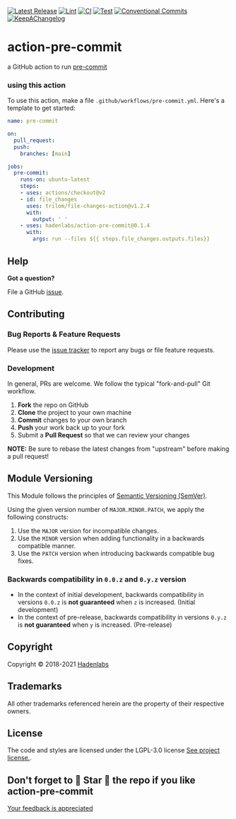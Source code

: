 <!--


  ** DO NOT EDIT THIS FILE
  **
  ** 1) Make all changes to `README.yaml`
  ** 2) Run`make readme` to rebuild this file.
  **
  ** (We maintain HUNDREDS of open source projects. This is how we maintain our sanity.)
  **


  -->

 

 [![Latest Release](https://img.shields.io/github/release/hadenlabs/action-pre-commit)](https://github.com/hadenlabs/action-pre-commit/releases) [![Lint](https://img.shields.io/github/workflow/status/hadenlabs/action-pre-commit/lint-code)](https://github.com/hadenlabs/action-pre-commit/actions?workflow=lint-code) [![CI](https://img.shields.io/github/workflow/status/hadenlabs/action-pre-commit/ci)](https://github.com/hadenlabs/action-pre-commit/actions?workflow=ci) [![Test](https://img.shields.io/github/workflow/status/hadenlabs/action-pre-commit/test)](https://github.com/hadenlabs/action-pre-commit/actions?workflow=test) [![Conventional Commits](https://img.shields.io/badge/Conventional%20Commits-1.0.0-yellow)](https://conventionalcommits.org) [![KeepAChangelog](https://img.shields.io/badge/Keep%20A%20Changelog-1.0.0-%23E05735)](https://keepachangelog.com)

# action-pre-commit

 
a GitHub action to run [pre-commit](https://pre-commit.com)

### using this action

To use this action, make a file `.github/workflows/pre-commit.yml`.  Here's a
template to get started:

```yaml
name: pre-commit

on:
  pull_request:
  push:
    branches: [main]

jobs:
  pre-commit:
    runs-on: ubuntu-latest
    steps:
    - uses: actions/checkout@v2
    - id: file_changes
      uses: trilom/file-changes-action@v1.2.4
      with:
        output: ' '
    - uses: hadenlabs/action-pre-commit@0.1.4
      with:
        args: run --files ${{ steps.file_changes.outputs.files}}
``` 




























## Help

**Got a question?**

File a GitHub [issue](https://github.com/hadenlabs/action-pre-commit/issues).

## Contributing

### Bug Reports & Feature Requests

Please use the [issue tracker](https://github.com/hadenlabs/action-pre-commit/issues) to report any bugs or file feature requests.

### Development

In general, PRs are welcome. We follow the typical "fork-and-pull" Git workflow.

1.  **Fork** the repo on GitHub
2.  **Clone** the project to your own machine
3.  **Commit** changes to your own branch
4.  **Push** your work back up to your fork
5.  Submit a **Pull Request** so that we can review your changes

**NOTE:** Be sure to rebase the latest changes from "upstream" before making a pull request!

## Module Versioning

This Module follows the principles of [Semantic Versioning (SemVer)](https://semver.org/).

Using the given version number of `MAJOR.MINOR.PATCH`, we apply the following constructs:

1. Use the `MAJOR` version for incompatible changes.
1. Use the `MINOR` version when adding functionality in a backwards compatible manner.
1. Use the `PATCH` version when introducing backwards compatible bug fixes.

### Backwards compatibility in `0.0.z` and `0.y.z` version

- In the context of initial development, backwards compatibility in versions `0.0.z` is **not guaranteed** when `z` is
  increased. (Initial development)
- In the context of pre-release, backwards compatibility in versions `0.y.z` is **not guaranteed** when `y` is
  increased. (Pre-release)




## Copyright

Copyright © 2018-2021 [Hadenlabs](https://hadenlabs.com)



## Trademarks

All other trademarks referenced herein are the property of their respective owners.






## License

The code and styles are licensed under the LGPL-3.0 license [See project license.](LICENSE).



## Don't forget to 🌟 Star 🌟 the repo if you like action-pre-commit

[Your feedback is appreciated](https://github.com/hadenlabs/action-pre-commit/issues)

